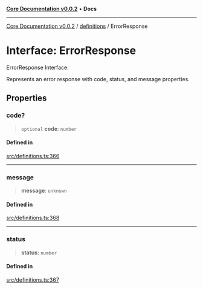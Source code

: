 [**Core Documentation v0.0.2**](../../README.md) • **Docs**

***

[Core Documentation v0.0.2](../../modules.md) / [definitions](../README.md) / ErrorResponse

# Interface: ErrorResponse

ErrorResponse Interface.

Represents an error response with code, status, and message properties.

## Properties

### code?

> `optional` **code**: `number`

#### Defined in

[src/definitions.ts:366](https://github.com/stonemjs/core/blob/dd7eaec566465ef84c36b87b824f8ea9ab76e8fa/src/definitions.ts#L366)

***

### message

> **message**: `unknown`

#### Defined in

[src/definitions.ts:368](https://github.com/stonemjs/core/blob/dd7eaec566465ef84c36b87b824f8ea9ab76e8fa/src/definitions.ts#L368)

***

### status

> **status**: `number`

#### Defined in

[src/definitions.ts:367](https://github.com/stonemjs/core/blob/dd7eaec566465ef84c36b87b824f8ea9ab76e8fa/src/definitions.ts#L367)
